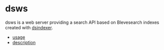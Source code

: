 
# dsws

dsws is a web server providing a search API based on Blevesearch indexes
created with [dsindexer](../dsindexer/).

+ [usage](usage.html)
+ [description](description.html)

